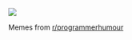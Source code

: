 ![](https://preview.redd.it/x3l3afw72sgd1.png?width=640&crop=smart&auto=webp&s=cf84d8bbdc2d797fe353ff799c1a29fcecd28df7)

 Memes from [r/programmerhumour](https://www.reddit.com/r/ProgrammerHumor/)
